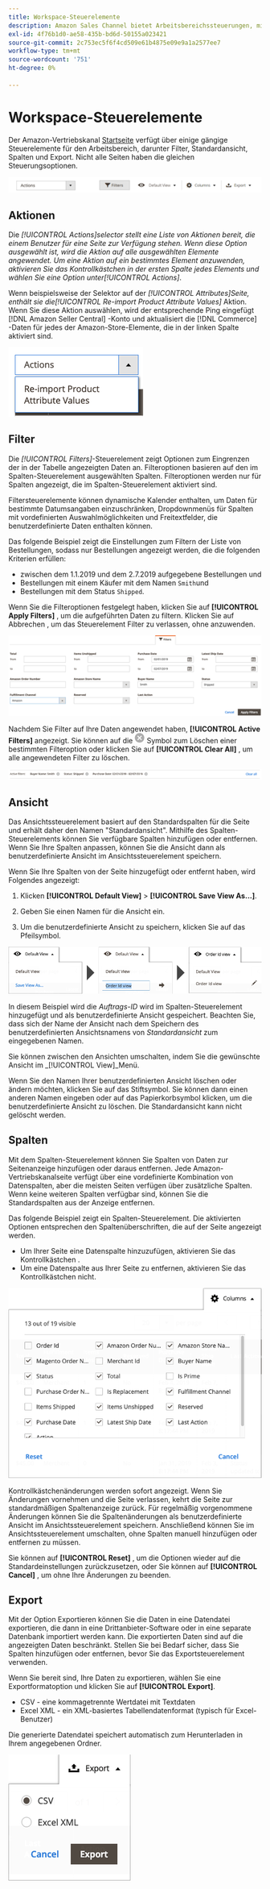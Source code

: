 ```yaml
---
title: Workspace-Steuerelemente
description: Amazon Sales Channel bietet Arbeitsbereichssteuerungen, mit denen Sie Auflistungen finden, Informationen anzeigen und Aktionen einfach anwenden können.
exl-id: 4f76b1d0-ae58-435b-bd6d-50155a023421
source-git-commit: 2c753ec5f6f4cd509e61b4875e09e9a1a2577ee7
workflow-type: tm+mt
source-wordcount: '751'
ht-degree: 0%

---
```


# Workspace-Steuerelemente

Der Amazon-Vertriebskanal [Startseite](./amazon-sales-channel-home.md) verfügt über einige gängige Steuerelemente für den Arbeitsbereich, darunter Filter, Standardansicht, Spalten und Export. Nicht alle Seiten haben die gleichen Steuerungsoptionen.

![Beispiele für Steuerelemente in Amazon Sales Channel Workspace](assets/amazon-workspace-controls.png)

## Aktionen

Die _[!UICONTROL Actions]_selector stellt eine Liste von Aktionen bereit, die einem Benutzer für eine Seite zur Verfügung stehen. Wenn diese Option ausgewählt ist, wird die Aktion auf alle ausgewählten Elemente angewendet. Um eine Aktion auf ein bestimmtes Element anzuwenden, aktivieren Sie das Kontrollkästchen in der ersten Spalte jedes Elements und wählen Sie eine Option unter_[!UICONTROL Actions]_.

Wenn beispielsweise der Selektor auf der _[!UICONTROL Attributes]_Seite, enthält sie die_[!UICONTROL Re-import Product Attribute Values]_ Aktion. Wenn Sie diese Aktion auswählen, wird der entsprechende Ping eingefügt [!DNL Amazon Seller Central] -Konto und aktualisiert die [!DNL Commerce] -Daten für jedes der Amazon-Store-Elemente, die in der linken Spalte aktiviert sind.

![Menübeispiel Aktionen](assets/amazon-sales-channel-home-actions-option.png)

## Filter

Die _[!UICONTROL Filters]_-Steuerelement zeigt Optionen zum Eingrenzen der in der Tabelle angezeigten Daten an. Filteroptionen basieren auf den im Spalten-Steuerelement ausgewählten Spalten. Filteroptionen werden nur für Spalten angezeigt, die im Spalten-Steuerelement aktiviert sind.

Filtersteuerelemente können dynamische Kalender enthalten, um Daten für bestimmte Datumsangaben einzuschränken, Dropdownmenüs für Spalten mit vordefinierten Auswahlmöglichkeiten und Freitextfelder, die benutzerdefinierte Daten enthalten können.

Das folgende Beispiel zeigt die Einstellungen zum Filtern der Liste von Bestellungen, sodass nur Bestellungen angezeigt werden, die die folgenden Kriterien erfüllen:

- zwischen dem 1.1.2019 und dem 2.7.2019 aufgegebene Bestellungen und
- Bestellungen mit einem Käufer mit dem Namen `Smith`und
- Bestellungen mit dem Status `Shipped`.

Wenn Sie die Filteroptionen festgelegt haben, klicken Sie auf **[!UICONTROL Apply Filters]** , um die aufgeführten Daten zu filtern. Klicken Sie auf Abbrechen , um das Steuerelement Filter zu verlassen, ohne anzuwenden.

![Beispiel für eine Filtersteuerung](assets/workspace-controls-filters.png)

Nachdem Sie Filter auf Ihre Daten angewendet haben, **[!UICONTROL Active Filters]** angezeigt. Sie können auf die ![Symbol Filter löschen](assets/x-icon-clear-filters.png) Symbol zum Löschen einer bestimmten Filteroption oder klicken Sie auf **[!UICONTROL Clear All]** , um alle angewendeten Filter zu löschen.

![Beispiel für aktive Filter](assets/applied-filters-line.png)

## Ansicht

Das Ansichtssteuerelement basiert auf den Standardspalten für die Seite und erhält daher den Namen &quot;Standardansicht&quot;. Mithilfe des Spalten-Steuerelements können Sie verfügbare Spalten hinzufügen oder entfernen. Wenn Sie Ihre Spalten anpassen, können Sie die Ansicht dann als benutzerdefinierte Ansicht im Ansichtssteuerelement speichern.

Wenn Sie Ihre Spalten von der Seite hinzugefügt oder entfernt haben, wird Folgendes angezeigt:

1. Klicken **[!UICONTROL Default View]** > **[!UICONTROL Save View As...]**.

1. Geben Sie einen Namen für die Ansicht ein.

1. Um die benutzerdefinierte Ansicht zu speichern, klicken Sie auf das Pfeilsymbol.

![Steuerbeispiel anzeigen](assets/workspace-controls-view.png)

In diesem Beispiel wird die _Auftrags-ID_ wird im Spalten-Steuerelement hinzugefügt und als benutzerdefinierte Ansicht gespeichert. Beachten Sie, dass sich der Name der Ansicht nach dem Speichern des benutzerdefinierten Ansichtsnamens von _Standardansicht_ zum eingegebenen Namen.

Sie können zwischen den Ansichten umschalten, indem Sie die gewünschte Ansicht im _[!UICONTROL View]_Menü.

Wenn Sie den Namen Ihrer benutzerdefinierten Ansicht löschen oder ändern möchten, klicken Sie auf das Stiftsymbol. Sie können dann einen anderen Namen eingeben oder auf das Papierkorbsymbol klicken, um die benutzerdefinierte Ansicht zu löschen. Die Standardansicht kann nicht gelöscht werden.

## Spalten

Mit dem Spalten-Steuerelement können Sie Spalten von Daten zur Seitenanzeige hinzufügen oder daraus entfernen. Jede Amazon-Vertriebskanalseite verfügt über eine vordefinierte Kombination von Datenspalten, aber die meisten Seiten verfügen über zusätzliche Spalten. Wenn keine weiteren Spalten verfügbar sind, können Sie die Standardspalten aus der Anzeige entfernen.

Das folgende Beispiel zeigt ein Spalten-Steuerelement. Die aktivierten Optionen entsprechen den Spaltenüberschriften, die auf der Seite angezeigt werden.

- Um Ihrer Seite eine Datenspalte hinzuzufügen, aktivieren Sie das Kontrollkästchen .
- Um eine Datenspalte aus Ihrer Seite zu entfernen, aktivieren Sie das Kontrollkästchen nicht.

![Beispiel für Spalten-Steuerung](assets/workspace-controls-columns.png)

Kontrollkästchenänderungen werden sofort angezeigt. Wenn Sie Änderungen vornehmen und die Seite verlassen, kehrt die Seite zur standardmäßigen Spaltenanzeige zurück. Für regelmäßig vorgenommene Änderungen können Sie die Spaltenänderungen als benutzerdefinierte Ansicht im Ansichtssteuerelement speichern. Anschließend können Sie im Ansichtssteuerelement umschalten, ohne Spalten manuell hinzufügen oder entfernen zu müssen.

Sie können auf **[!UICONTROL Reset]** , um die Optionen wieder auf die Standardeinstellungen zurückzusetzen, oder Sie können auf **[!UICONTROL Cancel]** , um ohne Ihre Änderungen zu beenden.

## Export

Mit der Option Exportieren können Sie die Daten in eine Datendatei exportieren, die dann in eine Drittanbieter-Software oder in eine separate Datenbank importiert werden kann. Die exportierten Daten sind auf die angezeigten Daten beschränkt. Stellen Sie bei Bedarf sicher, dass Sie Spalten hinzufügen oder entfernen, bevor Sie das Exportsteuerelement verwenden.

Wenn Sie bereit sind, Ihre Daten zu exportieren, wählen Sie eine Exportformatoption und klicken Sie auf **[!UICONTROL Export]**.

- CSV - eine kommagetrennte Wertdatei mit Textdaten
- Excel XML - ein XML-basiertes Tabellendatenformat (typisch für Excel-Benutzer)

Die generierte Datendatei speichert automatisch zum Herunterladen in Ihrem angegebenen Ordner.

![Exportkontrolle](assets/workspace-controls-export.png)
